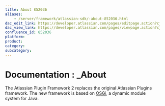 ```yaml
---
title: About 852036
aliases:
    - /server/framework/atlassian-sdk/-about-852036.html
dac_edit_link: https://developer.atlassian.com/pages/editpage.action?cjm=wozere&pageId=852036
dac_view_link: https://developer.atlassian.com/pages/viewpage.action?cjm=wozere&pageId=852036
confluence_id: 852036
platform:
product:
category:
subcategory:
---
```

# Documentation : \_About

The Atlassian Plugin Framework 2 replaces the original Atlassian Plugins framework. The new framework is based on <a href="http://www.osgi.org/" class="external-link">OSGi</a>, a dynamic module system for Java.
















































































































































































































































































































